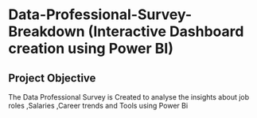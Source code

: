 # Data-Professional-Survey-Breakdown (Interactive Dashboard creation using Power BI)

## Project Objective
The Data Professional Survey is Created to analyse the insights about job roles ,Salaries ,Career trends and Tools using Power Bi

